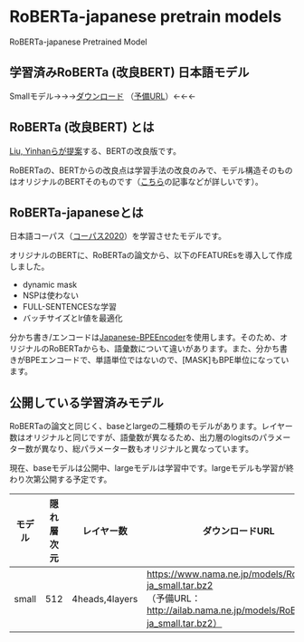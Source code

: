 # RoBERTa-japanese pretrain models


RoBERTa-japanese Pretrained Model



## 学習済みRoBERTa (改良BERT) 日本語モデル



Smallモデル→→→[ダウンロード](https://www.nama.ne.jp/models/RoBERTa-ja_small.tar.bz2) （[予備URL](http://ailab.nama.ne.jp/models/RoBERTa-ja_small.tar.bz2)）←←←



## RoBERTa (改良BERT) とは



[Liu, Yinhanらが提案](https://arxiv.org/abs/1907.11692)する、BERTの改良版です。

RoBERTaの、BERTからの改良点は学習手法の改良のみで、モデル構造そのものはオリジナルのBERTそのものです（[こちら](https://ai-scholar.tech/articles/others/roberta-ai-230)の記事などが詳しいです）。



## RoBERTa-japaneseとは



日本語コーパス（[コーパス2020](https://github.com/tanreinama/gpt2-japanese/blob/master/report/corpus.md)）を学習させたモデルです。

オリジナルのBERTに、RoBERTaの論文から、以下のFEATUREsを導入して作成しました。

- dynamic mask
- NSPは使わない
- FULL-SENTENCESな学習
- バッチサイズとlr値を最適化

分かち書き/エンコードは[Japanese-BPEEncoder](https://github.com/tanreinama/Japanese-BPEEncoder)を使用します。そのため、オリジナルのRoBERTaからも、語彙数について違いがあります。また、分かち書きがBPEエンコードで、単語単位ではないので、[MASK]もBPE単位になっています。



## 公開している学習済みモデル



RoBERTaの論文と同じく、baseとlargeの二種類のモデルがあります。レイヤー数はオリジナルと同じですが、語彙数が異なるため、出力層のlogitsのパラメーター数が異なり、総パラメーター数もオリジナルと異なっています。

現在、baseモデルは公開中、largeモデルは学習中です。largeモデルも学習が終わり次第公開する予定です。



| モデル | 隠れ層次元 | レイヤー数     | ダウンロードURL                                              |
| ------ | ---------- | -------------- | ------------------------------------------------------------ |
| small  | 512        | 4heads,4layers | https://www.nama.ne.jp/models/RoBERTa-ja_small.tar.bz2<br />（予備URL：http://ailab.nama.ne.jp/models/RoBERTa-ja_small.tar.bz2） |

